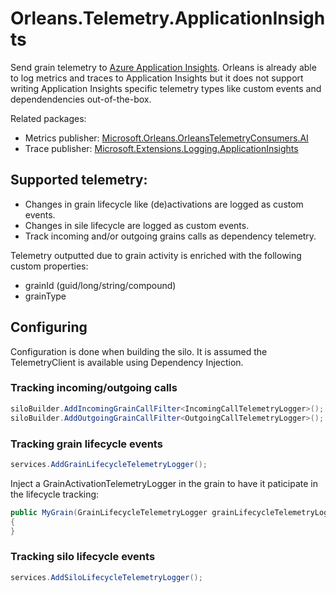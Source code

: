 # Orleans.Telemetry.ApplicationInsights

Send grain telemetry to [Azure Application Insights](https://docs.microsoft.com/en-us/azure/azure-monitor/app/app-insights-overview). Orleans is already able to log metrics and traces to Application Insights but it does not support writing Application Insights specific telemetry types like custom events and dependendencies out-of-the-box. 

Related packages:
- Metrics publisher: [Microsoft.Orleans.OrleansTelemetryConsumers.AI](https://www.nuget.org/packages/Microsoft.Orleans.OrleansTelemetryConsumers.AI/)
- Trace publisher: [Microsoft.Extensions.Logging.ApplicationInsights](https://www.nuget.org/packages/Microsoft.Extensions.Logging.ApplicationInsights)

## Supported telemetry:

- Changes in grain lifecycle like (de)activations are logged as custom events.
- Changes in sile lifecycle are logged as custom events.
- Track incoming and/or outgoing grains calls as dependency telemetry.

Telemetry outputted due to grain activity is enriched with the following custom properties:

- grainId (guid/long/string/compound)
- grainType

## Configuring

Configuration is done when building the silo. It is assumed the TelemetryClient is available using Dependency Injection.

### Tracking incoming/outgoing calls

```csharp
siloBuilder.AddIncomingGrainCallFilter<IncomingCallTelemetryLogger>();
siloBuilder.AddOutgoingGrainCallFilter<OutgoingCallTelemetryLogger>();
```

### Tracking grain lifecycle events

```csharp
services.AddGrainLifecycleTelemetryLogger();
```

Inject a GrainActivationTelemetryLogger in the grain to have it paticipate in the lifecycle tracking:

```csharp
public MyGrain(GrainLifecycleTelemetryLogger grainLifecycleTelemetryLogger)
{
}
```

### Tracking silo lifecycle events

```csharp
services.AddSiloLifecycleTelemetryLogger();
```
